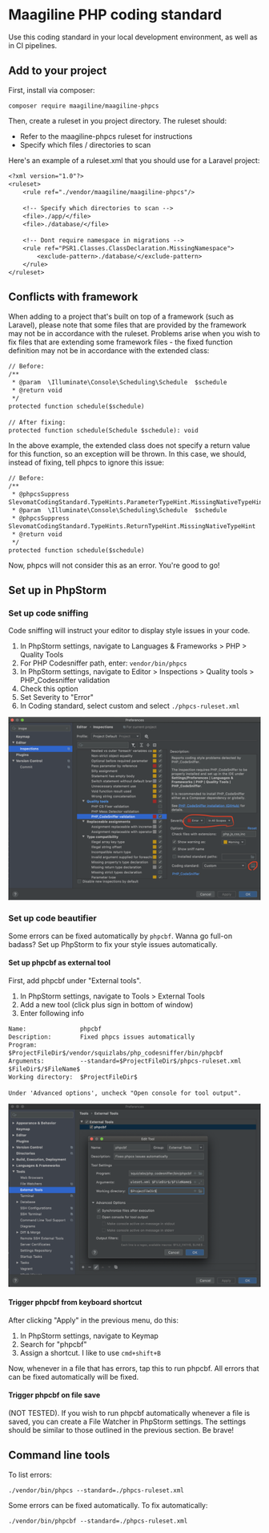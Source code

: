 # Maagiline PHP coding standard
Use this coding standard in your local development environment, as well as in CI pipelines.

## Add to your project
First, install via composer:
```
composer require maagiline/maagiline-phpcs
```

Then, create a ruleset in you project directory. The ruleset should:
- Refer to the maagiline-phpcs ruleset for instructions
- Specify which files / directories to scan

Here's an example of a ruleset.xml that you should use for a Laravel project:
```
<?xml version="1.0"?>
<ruleset>
    <rule ref="./vendor/maagiline/maagiline-phpcs"/>

    <!-- Specify which directories to scan -->
    <file>./app/</file>
    <file>./database/</file>

    <!-- Dont require namespace in migrations -->
    <rule ref="PSR1.Classes.ClassDeclaration.MissingNamespace">
        <exclude-pattern>./database/</exclude-pattern>
    </rule>
</ruleset>
```
## Conflicts with framework
When adding to a project that's built on top of a framework (such as Laravel), please note that some files that are provided by the framework may not be in accordance with the ruleset. Problems arise when you wish to fix files that are extending some framework files - the fixed function definition may not be in accordance with the extended class:
```
// Before:
/**
 * @param  \Illuminate\Console\Scheduling\Schedule  $schedule
 * @return void
 */
protected function schedule($schedule)

// After fixing:
protected function schedule(Schedule $schedule): void
```

In the above example, the extended class does not specify a return value for this function, so an exception will be thrown. In this case, we should, instead of fixing, tell phpcs to ignore this issue:
```
// Before:
/**
 * @phpcsSuppress SlevomatCodingStandard.TypeHints.ParameterTypeHint.MissingNativeTypeHint
 * @param  \Illuminate\Console\Scheduling\Schedule  $schedule
 * @phpcsSuppress SlevomatCodingStandard.TypeHints.ReturnTypeHint.MissingNativeTypeHint
 * @return void
 */
protected function schedule($schedule)
```

Now, phpcs will not consider this as an error. You're good to go!

## Set up in PhpStorm
### Set up code sniffing
Code sniffing will instruct your editor to display style issues in your code.

1. In PhpStorm settings, navigate to Languages & Frameworks > PHP > Quality Tools
1. For PHP Codesniffer path, enter: `vendor/bin/phpcs`
1. In PhpStorm settings, navigate to Editor > Inspections > Quality tools > PHP_Codesniffer validation
1. Check this option
1. Set Severity to "Error"
1. In Coding standard, select custom and select `./phpcs-ruleset.xml`

![Codesniffer settings in PhpStorm](./docs/codesniffer-settings.png "Codesniffer settings in PhpStorm")

### Set up code beautifier
Some errors can be fixed automatically by `phpcbf`. Wanna go full-on badass? Set up PhpStorm to fix your style issues automatically.

#### Set up phpcbf as external tool
First, add phpcbf under "External tools".
1. In PhpStorm settings, navigate to Tools > External Tools
1. Add a new tool (click plus sign in bottom of window)
1. Enter following info
```
Name:               phpcbf
Description:        Fixed phpcs issues automatically
Program:            $ProjectFileDir$/vendor/squizlabs/php_codesniffer/bin/phpcbf
Arguments:          --standard=$ProjectFileDir$/phpcs-ruleset.xml $FileDir$/$FileName$
Working directory:  $ProjectFileDir$

Under 'Advanced options', uncheck "Open console for tool output".
```
![phpcbf external tool in PhpStorm](./docs/phpcbf-external-tool.png "phpcbf external tool in PhpStorm")

#### Trigger phpcbf from keyboard shortcut
After clicking "Apply" in the previous menu, do this:
1. In PhpStorm settings, navigate to Keymap
1. Search for "phpcbf"
1. Assign a shortcut. I like to use `cmd+shift+B`

Now, whenever in a file that has errors, tap this to run phpcbf. All errors that can be fixed automatically will be fixed.

#### Trigger phpcbf on file save
(NOT TESTED). If you wish to run phpcbf automatically whenever a file is saved, you can create a File Watcher in PhpStorm settings. The settings should be similar to those outlined in the previous section. Be brave!

## Command line tools
To list errors:
```
./vendor/bin/phpcs --standard=./phpcs-ruleset.xml
```

Some errors can be fixed automatically. To fix automatically:
```
./vendor/bin/phpcbf --standard=./phpcs-ruleset.xml
```